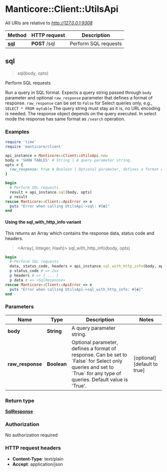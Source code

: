 # Manticore::Client::UtilsApi

All URIs are relative to *http://127.0.0.1:9308*

| Method | HTTP request | Description |
| ------ | ------------ | ----------- |
| [**sql**](UtilsApi.md#sql) | **POST** /sql | Perform SQL requests |


## sql

> <SqlResponse> sql(body, opts)

Perform SQL requests

Run a query in SQL format. Expects a query string passed through `body` parameter and optional `raw_response` parameter that defines a format of response. `raw_response` can be set to `False` for Select queries only, e.g., `SELECT * FROM mytable` The query string must stay as it is, no URL encoding is needed. The response object depends on the query executed. In select mode the response has same format as `/search` operation. 

### Examples

```ruby
require 'time'
require 'manticore/client'

api_instance = Manticore::Client::UtilsApi.new
body = 'SHOW TABLES' # String | A query parameter string. 
opts = {
  raw_response: true # Boolean | Optional parameter, defines a format of response. Can be set to `False` for Select only queries and set to `True` for any type of queries. Default value is 'True'. 
}

begin
  # Perform SQL requests
  result = api_instance.sql(body, opts)
  p result
rescue Manticore::Client::ApiError => e
  puts "Error when calling UtilsApi->sql: #{e}"
end
```

#### Using the sql_with_http_info variant

This returns an Array which contains the response data, status code and headers.

> <Array(<SqlResponse>, Integer, Hash)> sql_with_http_info(body, opts)

```ruby
begin
  # Perform SQL requests
  data, status_code, headers = api_instance.sql_with_http_info(body, opts)
  p status_code # => 2xx
  p headers # => { ... }
  p data # => <SqlResponse>
rescue Manticore::Client::ApiError => e
  puts "Error when calling UtilsApi->sql_with_http_info: #{e}"
end
```

### Parameters

| Name | Type | Description | Notes |
| ---- | ---- | ----------- | ----- |
| **body** | **String** | A query parameter string.  |  |
| **raw_response** | **Boolean** | Optional parameter, defines a format of response. Can be set to &#x60;False&#x60; for Select only queries and set to &#x60;True&#x60; for any type of queries. Default value is &#39;True&#39;.  | [optional][default to true] |

### Return type

[**SqlResponse**](SqlResponse.md)

### Authorization

No authorization required

### HTTP request headers

- **Content-Type**: text/plain
- **Accept**: application/json

